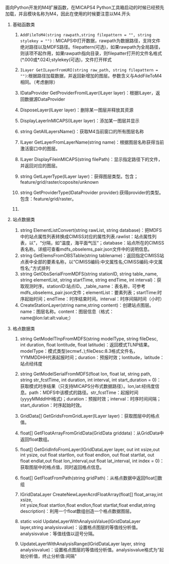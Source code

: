 面向Python开发的M4扩展函数，在MICAPS4 Python工具箱启动的时候已经预先加载，并且模块名称为M4，因此在使用的时候要注意以M4.开头

1. 基础函数类

   1. `AddFileToM4(string rawpath,string filepattern = "", string stylekey = "")：`MICAPS中打开数据，rawpath为数据路径，支持文件绝对路径以及MDFS路径。filepattern\(可选\)，如果rawpath为全局路径，则该项不起作用，如果rawpath指向目录，则filepatter打开的文件名格式\(\*.000或\*.024\);stylekey\(可选\)，文件打开样式
   2. `ILayer GetILayerFromURI(string raw_path, string filepattern = "")`:根据路径加载数据，并返回新增加的图层。参数含义与AddFileToM4相同。（考虑删除）
   3. IDataProvider GetProviderFromILayer\(ILayer layer\)：根据ILayer，返回数据源DataProvider
   4. DisposeLayer\(ILayer layer\)：删除某一图层并释放其资源
   5. DisplayLayerInMICAPS\(ILayer layer\)：添加某一图层并显示
   6. string GetAllLayersName\(\)：获取M4当前窗口的所有图层名称

   7. ILayer GetLayerFromLayerName\(string name\)：根据图层名称获得当前激活窗口中的图层。

   8. ILayer DisplayFileinMICAPS\(string filePath\)：显示指定路径下的文件，并返回对应的图层。

   9. string GetLayerType\(ILayer layer\)：获得图层类型。包含；feature/grid/raster/coposite/unknown

   10. string GetProviderType\(IDataProvider provider\):获得provider的类型。包含：feature/grid/raster。

   11. 

2. 站点数据类

   1. string ElementListConvert\(string rawList, string database\)：把MDFS中的站点属性列表转换成CIMISS对应的属性列表.rawlist：站点属性列表，以”，“分隔，如”温度，海平面气压“；database：站点所在的CIMISS表名称。详细可查看mdfs\_obselems\_pair.json文件中的说明信息。
   2. string GetElemsFromOBSTable\(string tablename\)：返回指定CIMISS站点表中全部的要素名称，以“CIMISS编码:中文属性名;CIMISS编码:中文属性名;"方式排列
   3. string GetObsSerialFromMDFS\(string stationID, string table\_name, string elementList, string startTime, string endTime, int interval\)：获取观测时序。stationID:站点ID。\_table\_name：表名称，可参考mdfs\_obselems\_pair.json文件；elementList：要素列表；startTime:时序起始时间；endTime：时序结束时间。interval：时序间隔时间（小时）
   4. CreateStationLayer\(string name,string content\)：创建站点图层。name：图层名称。content：图层信息（格式：name@lon:lat:alt:value;）

3. 格点数据类

   1. string GetModelTlnpFromMDFS\(string modelType,
       string fileDesc, int duration, float lontitude, float latitude\)：返回模式TLNP结果。modelType：模式类型\(ecmwf、\);fileDesc:8.3格式文件名，YYMMDDHH代表起报时间；duration：预报时效；lontitude，latitude：站点经纬度
   2. string GetModelSerialFromMDFS\(float lon, float lat, string path,
       string str\_fcstTime, int duration, int interval, int start\_duration = 0\)：获取模式时序结果（只支持MICAPS分布式数据路径）。lon,lat:经纬度信息。path：MDFS中该模式的路径。str\_fcstTime：起报时间\(yyyyMMddHH格式\)；duration：预报时效；interval：时序时间间隔；start\_duration：时序起始时效。
   3. GridData\[\] GetGridsFromGridLayer\(ILayer layer\)：获取图层中的格点值。
   4. float\[\] GetFloatArrayFromGridData\(GridData griddata\)：从GridData中返回float数组。
   5. float\[\] GetGridInfoFromLayer\(IGridDataLayer layer,
       out int xsize,out int ysize, out float startlon, out float endlon, 
      out float startlat, out float endlat,out float lon\_interval,out float lat\_interval,
       int index = 0\)：获取图层中的格点值，同时返回格点信息。
   6. float\[\] GetFloatFromPath\(string gridPath\)：从格点数据中返回float\[\]数组

   7. IGridDataLayer CreateNewLayerAcrdFloatArray\(float\[\] float\_array,int xsize,  
                  int ysize,float startlon,float endlon,float startlat,float endlat,string description\)：利用一个float数组创造一个格点数据图层。

   8. static void UpdateLayerWithAnalysisValue\(IGridDataLayer layer,string analysisvalue\)：设置格点图层的等值线分析值。analysisvalue：等值线值以逗号分隔。

   9. UpdateLayerWithAnalysisRange\(IGridDataLayer layer, string analysisvalue\)：设置格点图层的等值线分析值。analysisvalue格式为“起始分析值，终止分析值:间隔"



